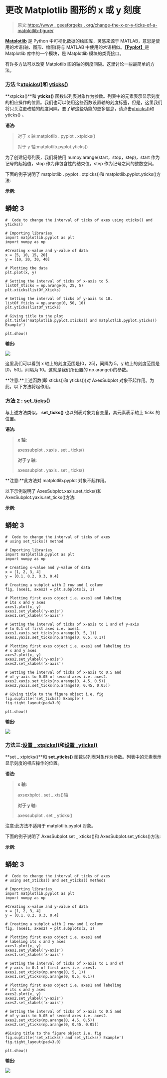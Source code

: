 # 更改 Matplotlib 图形的 x 或 y 刻度

> 原文:[https://www . geesforgeks . org/change-the-x-or-y-ticks-of-a-matplotlib-figure/](https://www.geeksforgeeks.org/change-the-x-or-y-ticks-of-a-matplotlib-figure/)

[**Matplotlib**](https://www.geeksforgeeks.org/python-introduction-matplotlib/) 是 Python 中可视化数据的绘图库，灵感来源于 MATLAB，意思是使用的术语(轴、图形、绘图)将与 MATLAB 中使用的术语相似。[**【Pyplot】**](https://www.geeksforgeeks.org/pyplot-in-matplotlib/)是 Matplotlib 库中的一个模块，是 Matplotlib 模块的类壳接口。

有许多方法可以改变 Matplotlib 图的轴的刻度间隔。这里讨论一些最简单的方法。

### **方法 1:**[xtpicks()](https://www.geeksforgeeks.org/matplotlib-pyplot-xticks-in-python/)和 [yticks()](https://www.geeksforgeeks.org/matplotlib-pyplot-yticks-in-python/)

**xtpicks()**和 **yticks()** 函数以列表对象作为参数。列表中的元素表示显示刻度的相应操作的位置。我们也可以使用这些函数设置轴的刻度标签，但是，这里我们将只关注更改轴的刻度间隔。要了解这些功能的更多信息，请点击[xtpicks()](https://www.geeksforgeeks.org/matplotlib-pyplot-xticks-in-python/)和 [yticks()](https://www.geeksforgeeks.org/matplotlib-pyplot-yticks-in-python/) 。

**语法:**

> 对于 x 轴:matplotlib . pyplot . xtpicks()
> 
> 对于 y 轴:matplotlib.pyplot.yticks()

为了创建记号列表，我们将使用 numpy.arange(start，stop，step)，start 作为记号的起始值，stop 作为非包含性的结束值，step 作为记号之间的整数空间。

下面的例子说明了 matplotlib . pyplot . xtpicks()和 matplotlib.pyplot.yticks()方法:

**示例:**

## 蟒蛇 3

```
#  Code to change the interval of ticks of axes using xticks() and yticks()

# Importing libraries
import matplotlib.pyplot as plt
import numpy as np

#Creating x-value and y-value of data
x = [5, 10, 15, 20]
y = [10, 20, 30, 40]

# Plotting the data
plt.plot(x, y)

# Setting the interval of ticks of x-axis to 5.
listOf_Xticks = np.arange(0, 25, 5)
plt.xticks(listOf_Xticks)

# Setting the interval of ticks of y-axis to 10.
listOf_Yticks = np.arange(0, 50, 10)
plt.yticks(listOf_Yticks)

# Giving title to the plot
plt.title('matplotlib.pyplot.xticks() and matplotlib.pyplot.yticks() Example')

plt.show()
```

**输出:**

![](img/1391fb327dc23c6ca2de12a30e84d3e2.png)

这里我们可以看到 x 轴上的刻度范围是[0，25]，间隔为 5，y 轴上的刻度范围是[0，50]，间隔为 10。这就是我们所设置的 np.arange()的参数。

**注意:**上述函数(即 xticks()和 yticks())对 AxesSubplot 对象不起作用。为此，以下方法将起作用。

### 方法 2 : [set_ticks()](https://www.geeksforgeeks.org/matplotlib-axis-axis-set_ticks-function-in-python/)

与上述方法类似， **set_ticks()** 也以列表对象为自变量，其元素表示轴上 ticks 的位置。

**语法:**

> **x 轴:**
> 
> axessubplot . xaxis . set _ ticks()
> 
> **对于 y 轴:**
> 
> axessubplot . yaxis . set _ ticks()

**注意:**此方法对 matplotlib.pyplot 对象不起作用。

以下示例说明了 AxesSubplot.xaxis.set_ticks()和 AxesSubplot.yaxis.set_ticks()方法:

**示例:**

## 蟒蛇 3

```
#  Code to change the interval of ticks of axes
# using set_ticks() method

# Importing libraries
import matplotlib.pyplot as plt
import numpy as np

# Creating x-value and y-value of data
x = [1, 2, 3, 4]
y = [0.1, 0.2, 0.3, 0.4]

# Creating a subplot with 2 row and 1 column
fig, (axes1, axes2) = plt.subplots(2, 1)

# Plotting first axes object i.e. axes1 and labeling
# its x and y axes
axes1.plot(x, y)
axes1.set_ylabel('y-axis')
axes1.set_xlabel('x-axis')

# Setting the interval of ticks of x-axis to 1 and of y-axis
# to 0.1 of first axes i.e. axes1.
axes1.xaxis.set_ticks(np.arange(0, 5, 1))
axes1.yaxis.set_ticks(np.arange(0, 0.5, 0.1))

# Plotting first axes object i.e. axes1 and labeling its
# x and y axes
axes2.plot(x, y)
axes2.set_ylabel('y-axis')
axes2.set_xlabel('x-axis')

# Setting the interval of ticks of x-axis to 0.5 and
# of y-axis to 0.05 of second axes i.e. axes2.
axes2.xaxis.set_ticks(np.arange(0, 4.5, 0.5))
axes2.yaxis.set_ticks(np.arange(0, 0.45, 0.05))

# Giving title to the figure object i.e. fig
fig.suptitle('set_ticks() Example')
fig.tight_layout(pad=3.0)

plt.show()
```

**输出:**

![](img/7e77678c6816f9e89543cd71231ac82f.png)

### 方法三:[设置 _ xtpicks()](https://www.geeksforgeeks.org/matplotlib-axes-axes-set_xticks-in-python/)和[设置 _yticks()](https://www.geeksforgeeks.org/matplotlib-axes-axes-set_yticks-in-python/)

**set _ xtpicks()**和 **set_yticks()** 函数以列表对象作为参数。列表中的元素表示显示刻度的相应操作的位置。

**语法:**

> **x 轴:**
> 
> axsexbplot . set _ xts()轴
> 
> **对于 y 轴:**
> 
> axessubplot . set _ yticks()

注意:此方法不适用于 matplotlib.pyplot 对象。

下面的例子说明了 AxesSubplot.set _ xticks()和 AxesSubplot.set_yticks()方法:

**示例:**

## 蟒蛇 3

```
#  Code to change the interval of ticks of axes
# using set_xticks() and set_yticks() methods

# Importing libraries
import matplotlib.pyplot as plt
import numpy as np

#Creating x-value and y-value of data
x = [1, 2, 3, 4]
y = [0.1, 0.2, 0.3, 0.4]

# Creating a subplot with 2 row and 1 column
fig, (axes1, axes2) = plt.subplots(2, 1)

# Plotting first axes object i.e. axes1 and
# labeling its x and y axes
axes1.plot(x, y)
axes1.set_ylabel('y-axis')
axes1.set_xlabel('x-axis')

# Setting the interval of ticks of x-axis to 1 and of
# y-axis to 0.1 of first axes i.e. axes1.
axes1.set_xticks(np.arange(0, 5, 1))
axes1.set_yticks(np.arange(0, 0.5, 0.1))

# Plotting first axes object i.e. axes1 and labeling
# its x and y axes
axes2.plot(x, y)
axes2.set_ylabel('y-axis')
axes2.set_xlabel('x-axis')

# Setting the interval of ticks of x-axis to 0.5 and
# of y-axis to 0.05 of second axes i.e. axes2.
axes2.set_xticks(np.arange(0, 4.5, 0.5))
axes2.set_yticks(np.arange(0, 0.45, 0.05))

#Giving title to the figure object i.e. fig
fig.suptitle('set_xticks() and set_yticks() Example')
fig.tight_layout(pad=3.0)

plt.show()
```

**输出:**

![](img/9019ac3ea92c333de0cb7a6c67d95949.png)